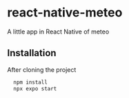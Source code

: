 # react-native-meteo
A little app in React Native of meteo

## Installation

After cloning the project

```bash
  npm install
  npx expo start
```